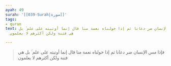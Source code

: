```yaml
---
ayah: 49
surah: '[[039-Surah|سورة]]'
tags:
- quran
text: فإذا مس الإنسان ضر دعانا ثم إذا خولناه نعمة منا قال إنما أوتيته على علم ۚ بل
  هي فتنة ولكن أكثرهم لا يعلمون

---
```

> فإذا مس الإنسان ضر دعانا ثم إذا خولناه نعمة منا قال إنما أوتيته على علم ۚ بل هي فتنة ولكن أكثرهم لا يعلمون
